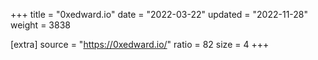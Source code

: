 +++
title = "0xedward.io"
date = "2022-03-22"
updated = "2022-11-28"
weight = 3838

[extra]
source = "https://0xedward.io/"
ratio = 82
size = 4
+++
